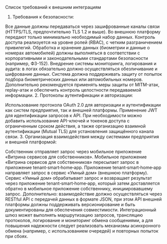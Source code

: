 Список требований к внешним интеграциям
1. Требования к безопасности:

Все данные должны передаваться через зашифрованные каналы связи (HTTPS/TLS, предпочтительно TLS 1.2 и выше).
Во внешнюю платформу передают только минимально необходимый набор данных.
Контроль доступа реализуется на уровне ролей (RBAC), с четким разграничением привилегий.
Обработка и хранение данных (биометрии и данные о номерах автомобилей) должны выполняться в соответствии с корпоративными и законодательными стандартами безопасности (например, ФЗ-152).
Внедрение системы мониторинга, логирования и аудита: в логах обязательно должно осуществляться обезличивание и шифрование данных.
Система должна поддерживать защиту от попыток подбора биометрических данных или автомобильных номеров.
Дополнительно рекомендуется применять меры защиты от MITM-атак, replay-атак и обеспечить контроль целостности передаваемой информации.
2. Протоколы аутентификации и авторизации:

Использование протокола OAuth 2.0 для авторизации и аутентификации как систем предприятия, так и внешней платформы.
Применение JWT для идентификации запросов к API.
При необходимости можно добавить использование API-ключей и токенов доступа с ограниченным сроком действия, а также организацию взаимной аутентификации (Mutual TLS) для установления защищённого канала связи.
3. Организация взаимодействия между системами предприятия и внешней платформой:

Собственник отправляет запрос через мобильное приложение «Витрина сервисов для собственников».
Мобильное приложение «Витрина сервисов для собственников» пересылает запрос в приложение tenant‑smart‑home‑app.
Приложение tenant‑smart‑home‑app направляет запрос в сервис «Умный дом» (внешнюю платформу).
Сервис «Умный дом» обрабатывает запрос и возвращает результат через приложение tenant‑smart‑home‑app, который затем доставляется обратно в мобильное приложение собственнику, инициировавшему запрос.
Дополнительно: взаимодействие должно осуществляться через RESTful API с передачей данных в формате JSON, при этом API внешней платформы должны поддерживать версионирование и быть документированы для обеспечения совместимости. Интеграционный шлюз может выполнять маршрутизацию запросов, трансляцию протоколов, логирование и мониторинг обмена сообщениями, а для повышения надежности следует реализовать механизмы асинхронного обмена (например, с использованием очередей) и повторных попыток при сбоях.
